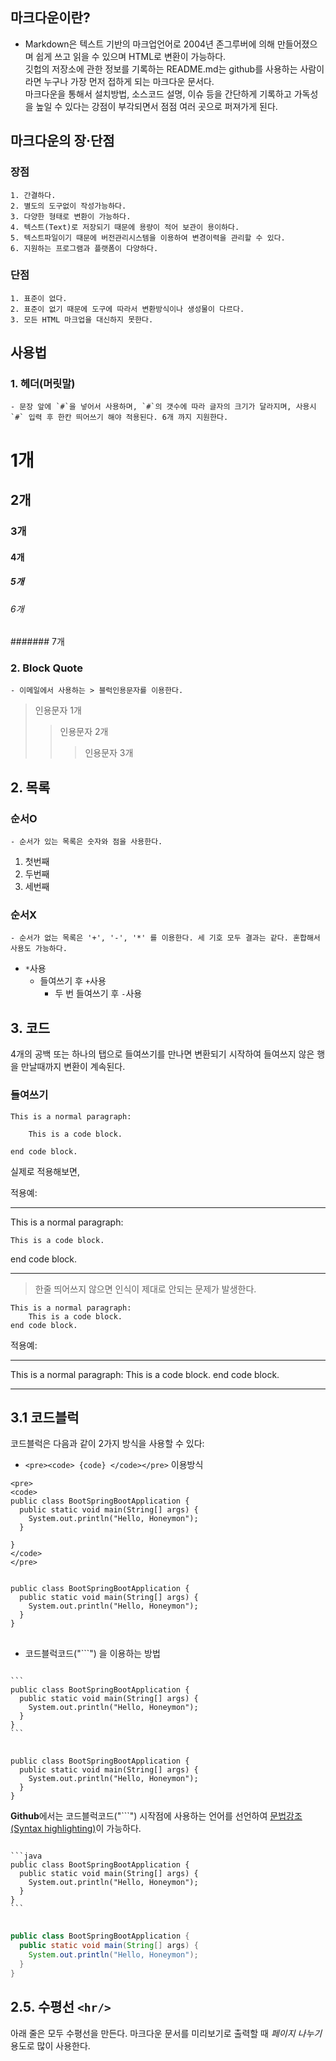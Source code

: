## 마크다운이란?
  -  Markdown은 텍스트 기반의 마크업언어로 2004년 존그루버에 의해 만들어졌으며 쉽게 쓰고 읽을 수 있으며 HTML로 변환이 가능하다.  
깃헙의 저장소에 관한 정보를 기록하는 README.md는 github를 사용하는 사람이라면 누구나 가장 먼저 접하게 되는 마크다운 문서다.  
마크다운을 통해서 설치방법, 소스코드 설명, 이슈 등을 간단하게 기록하고 가독성을 높일 수 있다는 강점이 부각되면서 점점 여러 곳으로 퍼져가게 된다.

## 마크다운의 장·단점
  ### 장점
    1. 간결하다.
    2. 별도의 도구없이 작성가능하다.
    3. 다양한 형태로 변환이 가능하다.
    4. 텍스트(Text)로 저장되기 때문에 용량이 적어 보관이 용이하다.
    5. 텍스트파일이기 때문에 버전관리시스템을 이용하여 변경이력을 관리할 수 있다.
    6. 지원하는 프로그램과 플랫폼이 다양하다.
   ### 단점
    1. 표준이 없다.
    2. 표준이 없기 때문에 도구에 따라서 변환방식이나 생성물이 다르다.
    3. 모든 HTML 마크업을 대신하지 못한다.
    
## 사용법
  ### 1. 헤더(머릿말)
    - 문장 앞에 `#`을 넣어서 사용하며, `#`의 갯수에 따라 글자의 크기가 달라지며, 사용시 `#` 입력 후 한칸 띄어쓰기 해야 적용된다. 6개 까지 지원한다.  
# 1개
## 2개
### 3개
#### 4개
##### 5개
###### 6개
####### 7개
  ### 2. Block Quote
    - 이메일에서 사용하는 > 블럭인용문자를 이용한다.
> 인용문자 1개
>	> 인용문자 2개
>	>	> 인용문자 3개

## 2. 목록
  ### 순서O
    - 순서가 있는 목록은 숫자와 점을 사용한다.
1. 첫번째
2. 두번째
3. 세번째
  ### 순서X
    - 순서가 없는 목록은 '+', '-', '*' 를 이용한다. 세 기호 모두 결과는 같다. 혼합해서 사용도 가능하다.
* `*`사용
  + 들여쓰기 후 `+`사용
    - 두 번 들여쓰기 후 `-`사용  
## 3. 코드
4개의 공백 또는 하나의 탭으로 들여쓰기를 만나면 변환되기 시작하여 들여쓰지 않은 행을 만날때까지 변환이 계속된다.

### 들여쓰기
```
This is a normal paragraph:

    This is a code block.
    
end code block.
```

실제로 적용해보면,

적용예:

*****
This is a normal paragraph:

    This is a code block.

end code block.
*****

> 한줄 띄어쓰지 않으면 인식이 제대로 안되는 문제가 발생한다.

```
This is a normal paragraph:
    This is a code block.
end code block.
```

적용예:

*****
This is a normal paragraph:
    This is a code block.
end code block.
*****

## 3.1 코드블럭
코드블럭은 다음과 같이 2가지 방식을 사용할 수 있다:

* `<pre><code> {code} </code></pre>` 이용방식

```
<pre>
<code>
public class BootSpringBootApplication {
  public static void main(String[] args) {
    System.out.println("Hello, Honeymon");
  }

}
</code>
</pre>
```

<pre>
<code>
public class BootSpringBootApplication {
  public static void main(String[] args) {
    System.out.println("Hello, Honeymon");
  }
}
</code>
</pre>

* 코드블럭코드("\```") 을 이용하는 방법

<pre>
<code>
```
public class BootSpringBootApplication {
  public static void main(String[] args) {
    System.out.println("Hello, Honeymon");
  }
}
```
</code>
</pre>

```
public class BootSpringBootApplication {
  public static void main(String[] args) {
    System.out.println("Hello, Honeymon");
  }
}
```

**Github**에서는 코드블럭코드("\```") 시작점에 사용하는 언어를 선언하여 [문법강조(Syntax highlighting)](https://docs.github.com/en/github/writing-on-github/creating-and-highlighting-code-blocks#syntax-highlighting)이 가능하다.

<pre>
<code>
```java
public class BootSpringBootApplication {
  public static void main(String[] args) {
    System.out.println("Hello, Honeymon");
  }
}
```
</code>
</pre>

```java
public class BootSpringBootApplication {
  public static void main(String[] args) {
    System.out.println("Hello, Honeymon");
  }
}
```


## 2.5. 수평선 ```<hr/>```
아래 줄은 모두 수평선을 만든다. 마크다운 문서를 미리보기로 출력할 때 *페이지 나누기* 용도로 많이 사용한다.
